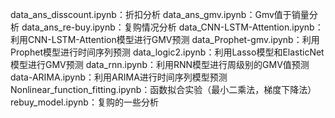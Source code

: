 data_ans_disscount.ipynb：折扣分析
data_ans_gmv.ipynb：Gmv值于销量分析
data_ans_re-buy.ipynb：复购情况分析
data_CNN-LSTM-Attention.ipynb：利用CNN-LSTM-Attention模型进行GMV预测
data_Prophet-gmv.ipynb：利用Prophet模型进行时间序列预测
data_logic2.ipynb：利用Lasso模型和ElasticNet模型进行GMV预测
data_rnn.ipynb：利用RNN模型进行周级别的GMV值预测
data-ARIMA.ipynb：利用ARIMA进行时间序列模型预测
Nonlinear_function_fitting.ipynb：函数拟合实验（最小二乘法，梯度下降法）
rebuy_model.ipynb：复购的一些分析